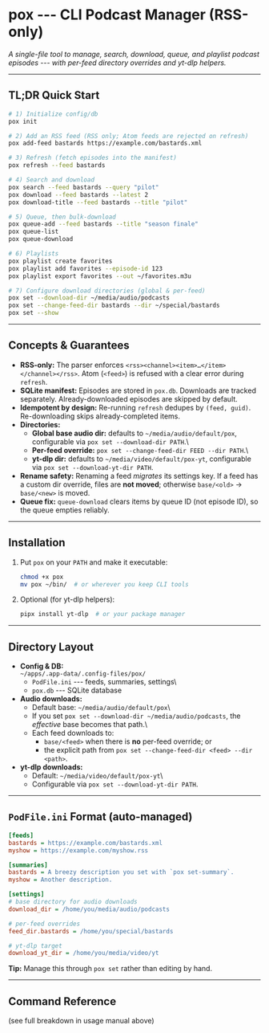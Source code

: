 # pox --- CLI Podcast Manager (RSS-only)

*A single-file tool to manage, search, download, queue, and playlist
podcast episodes --- with per-feed directory overrides and yt-dlp
helpers.*

------------------------------------------------------------------------

## TL;DR Quick Start

``` bash
# 1) Initialize config/db
pox init

# 2) Add an RSS feed (RSS only; Atom feeds are rejected on refresh)
pox add-feed bastards https://example.com/bastards.xml

# 3) Refresh (fetch episodes into the manifest)
pox refresh --feed bastards

# 4) Search and download
pox search --feed bastards --query "pilot"
pox download --feed bastards --latest 2
pox download-title --feed bastards --title "pilot"

# 5) Queue, then bulk-download
pox queue-add --feed bastards --title "season finale"
pox queue-list
pox queue-download

# 6) Playlists
pox playlist create favorites
pox playlist add favorites --episode-id 123
pox playlist export favorites --out ~/favorites.m3u

# 7) Configure download directories (global & per-feed)
pox set --download-dir ~/media/audio/podcasts
pox set --change-feed-dir bastards --dir ~/special/bastards
pox set --show
```

------------------------------------------------------------------------

## Concepts & Guarantees

-   **RSS-only:** The parser enforces
    `<rss><channel><item>…</item></channel></rss>`. Atom (`<feed>`) is
    refused with a clear error during `refresh`.
-   **SQLite manifest:** Episodes are stored in `pox.db`. Downloads are
    tracked separately. Already-downloaded episodes are skipped by
    default.
-   **Idempotent by design:** Re-running `refresh` dedupes by
    `(feed, guid)`. Re-downloading skips already-completed items.
-   **Directories:**
    -   **Global base audio dir:** defaults to
        `~/media/audio/default/pox`, configurable via
        `pox set --download-dir PATH`.\
    -   **Per-feed override:**
        `pox set --change-feed-dir FEED --dir PATH`.\
    -   **yt-dlp dir:** defaults to `~/media/video/default/pox-yt`,
        configurable via `pox set --download-yt-dir PATH`.
-   **Rename safety:** Renaming a feed *migrates* its settings key. If a
    feed has a custom dir override, files are **not moved**; otherwise
    `base/<old>` → `base/<new>` is moved.
-   **Queue fix:** `queue-download` clears items by queue ID (not
    episode ID), so the queue empties reliably.

------------------------------------------------------------------------

## Installation

1.  Put `pox` on your `PATH` and make it executable:

    ``` bash
    chmod +x pox
    mv pox ~/bin/  # or wherever you keep CLI tools
    ```

2.  Optional (for yt-dlp helpers):

    ``` bash
    pipx install yt-dlp  # or your package manager
    ```

------------------------------------------------------------------------

## Directory Layout

-   **Config & DB:**\
    `~/apps/.app-data/.config-files/pox/`
    -   `PodFile.ini` --- feeds, summaries, settings\
    -   `pox.db` --- SQLite database
-   **Audio downloads:**
    -   Default base: `~/media/audio/default/pox`\
    -   If you set `pox set --download-dir ~/media/audio/podcasts`, the
        *effective* base becomes that path.\
    -   Each feed downloads to:
        -   `base/<feed>` when there is **no** per-feed override; or
        -   the explicit path from
            `pox set --change-feed-dir <feed> --dir <path>`.
-   **yt-dlp downloads:**
    -   Default: `~/media/video/default/pox-yt`\
    -   Configurable via `pox set --download-yt-dir PATH`.

------------------------------------------------------------------------

## `PodFile.ini` Format (auto-managed)

``` ini
[feeds]
bastards = https://example.com/bastards.xml
myshow = https://example.com/myshow.rss

[summaries]
bastards = A breezy description you set with `pox set-summary`.
myshow = Another description.

[settings]
# base directory for audio downloads
download_dir = /home/you/media/audio/podcasts

# per-feed overrides
feed_dir.bastards = /home/you/special/bastards

# yt-dlp target
download_yt_dir = /home/you/media/video/yt
```

**Tip:** Manage this through `pox set` rather than editing by hand.

------------------------------------------------------------------------

## Command Reference

(see full breakdown in usage manual above)
